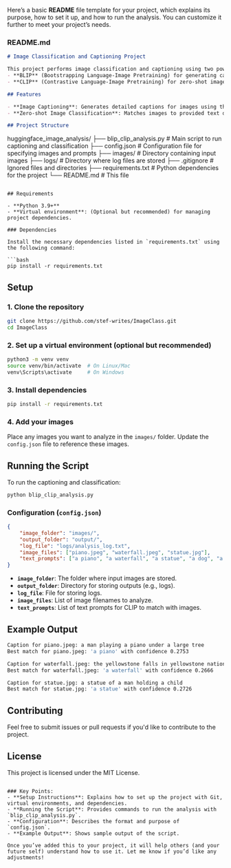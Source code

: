 Here’s a basic **README** file template for your project, which explains its purpose, how to set it up, and how to run the analysis. You can customize it further to meet your project’s needs.

### README.md

```markdown
# Image Classification and Captioning Project

This project performs image classification and captioning using two powerful models:
- **BLIP** (Bootstrapping Language-Image Pretraining) for generating captions.
- **CLIP** (Contrastive Language-Image Pretraining) for zero-shot image classification.

## Features

- **Image Captioning**: Generates detailed captions for images using the BLIP model.
- **Zero-shot Image Classification**: Matches images to provided text descriptions using the CLIP model.

## Project Structure

```
huggingface_image_analysis/
├── blip_clip_analysis.py    # Main script to run captioning and classification
├── config.json              # Configuration file for specifying images and prompts
├── images/                  # Directory containing input images
├── logs/                    # Directory where log files are stored
├── .gitignore               # Ignored files and directories
├── requirements.txt         # Python dependencies for the project
└── README.md                # This file
```

## Requirements

- **Python 3.9+**
- **Virtual environment**: (Optional but recommended) for managing project dependencies.

### Dependencies

Install the necessary dependencies listed in `requirements.txt` using the following command:

```bash
pip install -r requirements.txt
```

## Setup

### 1. Clone the repository

```bash
git clone https://github.com/stef-writes/ImageClass.git
cd ImageClass
```

### 2. Set up a virtual environment (optional but recommended)

```bash
python3 -m venv venv
source venv/bin/activate  # On Linux/Mac
venv\Scripts\activate     # On Windows
```

### 3. Install dependencies

```bash
pip install -r requirements.txt
```

### 4. Add your images

Place any images you want to analyze in the `images/` folder. Update the `config.json` file to reference these images.

## Running the Script

To run the captioning and classification:

```bash
python blip_clip_analysis.py
```

### Configuration (`config.json`)

```json
{
    "image_folder": "images/",
    "output_folder": "output/",
    "log_file": "logs/analysis_log.txt",
    "image_files": ["piano.jpeg", "waterfall.jpeg", "statue.jpg"],
    "text_prompts": ["a piano", "a waterfall", "a statue", "a dog", "a car"]
}
```

- **`image_folder`**: The folder where input images are stored.
- **`output_folder`**: Directory for storing outputs (e.g., logs).
- **`log_file`**: File for storing logs.
- **`image_files`**: List of image filenames to analyze.
- **`text_prompts`**: List of text prompts for CLIP to match with images.

## Example Output

```bash
Caption for piano.jpeg: a man playing a piano under a large tree
Best match for piano.jpeg: 'a piano' with confidence 0.2753

Caption for waterfall.jpeg: the yellowstone falls in yellowstone national park, wyoming
Best match for waterfall.jpeg: 'a waterfall' with confidence 0.2666

Caption for statue.jpg: a statue of a man holding a child
Best match for statue.jpg: 'a statue' with confidence 0.2726
```

## Contributing

Feel free to submit issues or pull requests if you'd like to contribute to the project.

## License

This project is licensed under the MIT License.
```

### Key Points:
- **Setup Instructions**: Explains how to set up the project with Git, virtual environments, and dependencies.
- **Running the Script**: Provides commands to run the analysis with `blip_clip_analysis.py`.
- **Configuration**: Describes the format and purpose of `config.json`.
- **Example Output**: Shows sample output of the script.

Once you’ve added this to your project, it will help others (and your future self) understand how to use it. Let me know if you’d like any adjustments!
